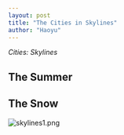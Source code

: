 ```yaml
---
layout: post
title: "The Cities in Skylines"
author: "Haoyu"
---
```

*Cities: Skylines* 

## The Summer







## The Snow                             

![skylines1.png]("skylines1.png")



